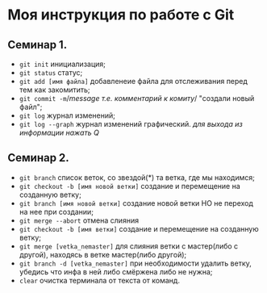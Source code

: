 # Моя инструкция по работе с Git
## Семинар 1.
- ``git init``  инициализация;
- ``git status``   статус;
- ``git add [имя файла]``  добавленеие файла для отслеживания перед тем как закомитить;
- ``git commit -m``/*message т.е. комментарий к комиту*/ "создали новый файл";
- ``git log``  журнал изменений;
- ``git log --graph``  журнал изменений графический.
*для выхода из информации нажать Q*

## Семинар 2.
* ``git branch``  список веток, cо звездой(*) та ветка, где мы находимся; 
* ``git checkout -b [имя новой ветки]``    создание и перемещение на созданную ветку;
* ``git branch [имя новой ветки]`` создание новой ветки НО не переход на нее при создании;
* ``git merge --abort``  отмена слияния
* ``git checkout -b [имя ветки]``    создание и перемещение на созданную ветку;
* ``git merge [vetka_nemaster]`` для слияния ветки с мастер(либо с другой), находясь в ветке мастер(либо другой);
* ``git branch -d [vetka_nemaster]`` при необходимости удалить ветку, убедись что инфа в ней либо смёржена либо не нужна;
* ``clear``            очистка терминала от текста от команд.